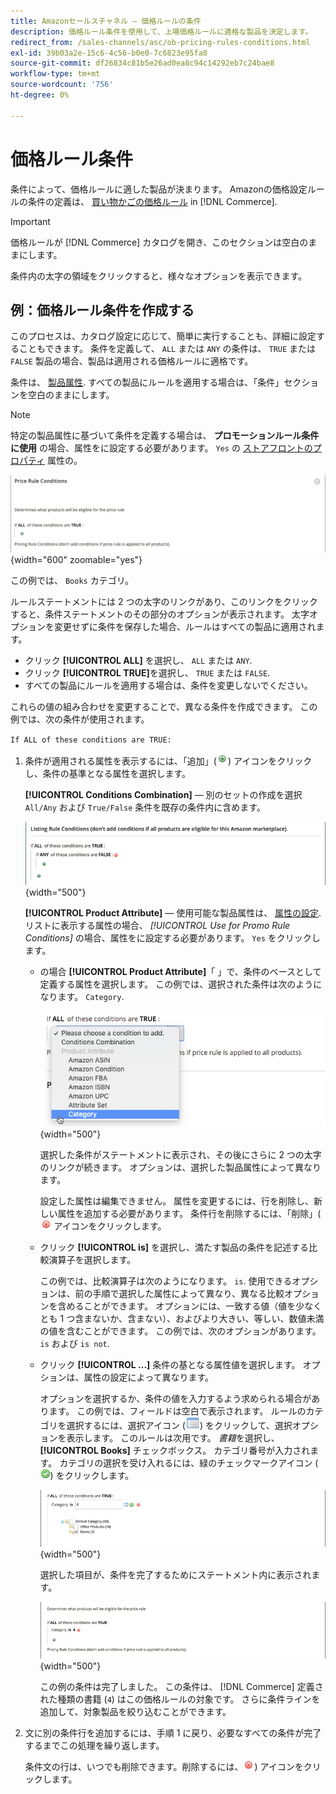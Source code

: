 ```yaml
---
title: Amazonセールスチャネル — 価格ルールの条件
description: 価格ルール条件を使用して、上場価格ルールに適格な製品を決定します。
redirect_from: /sales-channels/asc/ob-pricing-rules-conditions.html
exl-id: 39b03a2e-15c6-4c56-b0e0-7c6823e95fa8
source-git-commit: df26834c81b5e26ad0ea8c94c14292eb7c24bae8
workflow-type: tm+mt
source-wordcount: '756'
ht-degree: 0%

---
```


# 価格ルール条件

条件によって、価格ルールに適した製品が決まります。 Amazonの価格設定ルールの条件の定義は、 [買い物かごの価格ルール](https://experienceleague.adobe.com/docs/commerce-admin/marketing/promotions/cart-rules/price-rules-cart.html) in [!DNL Commerce].

>[!IMPORTANT]
>
>価格ルールが [!DNL Commerce] カタログを開き、このセクションは空白のままにします。

条件内の太字の領域をクリックすると、様々なオプションを表示できます。

## 例：価格ルール条件を作成する

このプロセスは、カタログ設定に応じて、簡単に実行することも、詳細に設定することもできます。 条件を定義して、 `ALL` または `ANY` の条件は、 `TRUE` または `FALSE` 製品の場合、製品は適用される価格ルールに適格です。

条件は、 [製品属性](https://experienceleague.adobe.com/docs/commerce-admin/catalog/product-attributes/product-attributes.html). すべての製品にルールを適用する場合は、「条件」セクションを空白のままにします。

>[!NOTE]
>
>特定の製品属性に基づいて条件を定義する場合は、 **プロモーションルール条件に使用** の場合、属性をに設定する必要があります。 `Yes` の [ストアフロントのプロパティ](https://experienceleague.adobe.com/docs/commerce-admin/catalog/product-attributes/create/attribute-product-create.html) 属性の。

![価格ルール条件 — 明細 1](assets/ob-price-rules-condition-1.png){width="600" zoomable="yes"}

この例では、 `Books` カテゴリ。

ルールステートメントには 2 つの太字のリンクがあり、このリンクをクリックすると、条件ステートメントのその部分のオプションが表示されます。 太字オプションを変更せずに条件を保存した場合、ルールはすべての製品に適用されます。

- クリック **[!UICONTROL ALL]** を選択し、 `ALL` または `ANY`.
- クリック **[!UICONTROL TRUE]**&#x200B;を選択し、 `TRUE` または `FALSE`.
- すべての製品にルールを適用する場合は、条件を変更しないでください。

これらの値の組み合わせを変更することで、異なる条件を作成できます。 この例では、次の条件が使用されます。

`If ALL of these conditions are TRUE:`

1. 条件が適用される属性を表示するには、「追加」(![追加アイコン](assets/btn-add-grn.png)) アイコンをクリックし、条件の基準となる属性を選択します。

   **[!UICONTROL Conditions Combination]**  — 別のセットの作成を選択 `All/Any` および `True/False` 条件を既存の条件内に含めます。

   ![価格ルール条件の組み合わせ](assets/ob-conditions-combinations.png){width="500"}

   **[!UICONTROL Product Attribute]**  — 使用可能な製品属性は、 [属性の設定](https://experienceleague.adobe.com/docs/commerce-admin/catalog/product-attributes/create/attribute-product-create.html). リストに表示する属性の場合、 *[!UICONTROL Use for Promo Rule Conditions]* の場合、属性をに設定する必要があります。 `Yes` をクリックします。

   - の場合 **[!UICONTROL Product Attribute]**「 」で、条件のベースとして定義する属性を選択します。 この例では、選択された条件は次のようになります。 `Category`.

      ![価格ルール条件 — 明細 2、パート 2](assets/ob-price-rule-condition-2.png){width="500"}

      選択した条件がステートメントに表示され、その後にさらに 2 つの太字のリンクが続きます。 オプションは、選択した製品属性によって異なります。

      設定した属性は編集できません。 属性を変更するには、行を削除し、新しい属性を追加する必要があります。 条件行を削除するには、「削除」(![削除アイコン](assets/btn-del-red.png) アイコンをクリックします。

   - クリック **[!UICONTROL is]** を選択し、満たす製品の条件を記述する比較演算子を選択します。

      この例では、比較演算子は次のようになります。 `is`. 使用できるオプションは、前の手順で選択した属性によって異なり、異なる比較オプションを含めることができます。 オプションには、一致する値（値を少なくとも 1 つ含まないか、含まない）、およびより大きい、等しい、数値未満の値を含むことができます。 この例では、次のオプションがあります。 `is` および `is not`.

   - クリック **[!UICONTROL ...]** 条件の基となる属性値を選択します。 オプションは、属性の設定によって異なります。

      オプションを選択するか、条件の値を入力するよう求められる場合があります。 この例では、フィールドは空白で表示されます。 ルールのカテゴリを選択するには、選択アイコン (![選択アイコン](assets/btn-chooser.png)) をクリックして、選択オプションを表示します。 このルールは次用です。 _書籍_&#x200B;を選択し、 **[!UICONTROL Books]** チェックボックス。 カテゴリ番号が入力されます。 カテゴリの選択を受け入れるには、緑のチェックマークアイコン (![チェックマークアイコン](assets/btn-check-mark-green.png)) をクリックします。

      ![価格ルール条件 — 明細 2、パート 3](assets/ob-price-rule-condition-3.png){width="500"}

      選択した項目が、条件を完了するためにステートメント内に表示されます。

      ![価格ルール条件 — 明細 2、パート 4](assets/ob-price-rule-condition-4.png){width="500"}

      この例の条件は完了しました。 この条件は、 [!DNL Commerce] 定義された種類の書籍 (`4`) はこの価格ルールの対象です。 さらに条件ラインを追加して、対象製品を絞り込むことができます。

1. 文に別の条件行を追加するには、手順 1 に戻り、必要なすべての条件が完了するまでこの処理を繰り返します。

   条件文の行は、いつでも削除できます。削除するには、![削除アイコン](assets/btn-del-red.png)) アイコンをクリックします。
